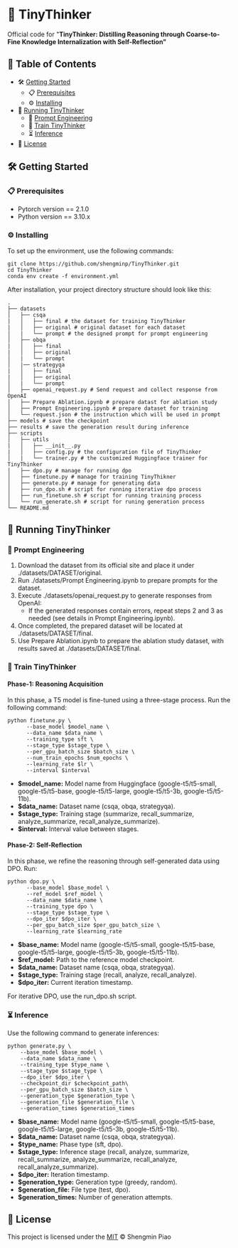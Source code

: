 # :thinking: TinyThinker

Official code for "**TinyThinker: Distilling Reasoning through Coarse-to-Fine Knowledge Internalization with Self-Reflection"**

## :bookmark_tabs: Table of Contents

- :hammer_and_wrench: [Getting Started](#hammer_and_wrench-getting-started)
  - :clipboard: [Prerequisites](#clipboard-prerequisites)
  - :gear: [Installing](#gear-installing)
- :rocket: [Running TinyThinker](#rocket-running-tinythinker)
  - :memo: [Prompt Engineering](#memo-prompt-engineering)
  - :dart: [Train TinyThinker](#dart-train-tinythinker)
  - :hourglass_flowing_sand: [Inference](#hourglass_flowing_sand-inference)
- :page_facing_up: [License](#page_facing_up-license)

## :hammer_and_wrench: Getting Started

### :clipboard: Prerequisites

* Pytorch version == 2.1.0
* Python version == 3.10.x

### :gear: Installing

To set up the environment, use the following commands:

```
git clone https://github.com/shengminp/TinyThinker.git
cd TinyThinker
conda env create -f environment.yml
```

After installation, your project directory structure should look like this:
    
    .
    ├── datasets
    │   ├── csqa
    |   │   ├── final # the dataset for training TinyThinker
    |   │   ├── original # original dataset for each dataset
    │   |   └── prompt # the designed prompt for prompt engineering
    │   ├── obqa
    |   │   ├── final
    |   │   ├── original
    │   |   └── prompt
    │   |── strategyqa
    |   │   ├── final
    |   │   ├── original
    │   |   └── prompt
    │   ├── openai_request.py # Send request and collect response from OpenAI
    │   ├── Prepare Ablation.ipynb # prepare datast for ablation study
    │   ├── Prompt Engineering.ipynb # prepare dataset for training
    │   └── request.json # the instruction which will be used in prompt
    ├── models # save the checkpoint
    ├── results # save the generation result during inference
    ├── scripts
    │   ├── utils
    |   │   ├── __init__.py
    |   │   ├── config.py # the configuration file of TinyThinker
    │   |   └── trainer.py # the customized Huggingface trainer for TinyThinker
    │   ├── dpo.py # manage for running dpo
    │   ├── finetune.py # manage for training TinyThikner
    │   ├── generate.py # manage for generating data
    │   ├── run_dpo.sh # script for running iterative dpo process
    │   ├── run_finetune.sh # script for running training process
    │   └── run_generate.sh # script for runing generation process
    └── README.md

## :rocket: Running TinyThinker

### :memo: Prompt Engineering
1. Download the dataset from its official site and place it under ./datasets/DATASET/original.
2. Run ./datasets/Prompt Engineering.ipynb to prepare prompts for the dataset.
3. Execute ./datasets/openai_request.py to generate responses from OpenAI:
   - If the generated responses contain errors, repeat steps 2 and 3 as needed (see details in Prompt Engineering.ipynb).
4. Once completed, the prepared dataset will be located at ./datasets/DATASET/final.
5. Use Prepare Ablation.ipynb to prepare the ablation study dataset, with results saved at ./datasets/DATASET/final.
   
### :dart: Train TinyThinker
#### **Phase-1: Reasoning Acquisition**
In this phase, a T5 model is fine-tuned using a three-stage process. Run the following command:
```
python finetune.py \
      --base_model $model_name \
      --data_name $data_name \
      --training_type sft \
      --stage_type $stage_type \
      --per_gpu_batch_size $batch_size \
      --num_train_epochs $num_epochs \
      --learning_rate $lr \
      --interval $interval
```
- **$model_name:** Model name from Huggingface (google-t5/t5-small, google-t5/t5-base, google-t5/t5-large, google-t5/t5-3b, google-t5/t5-11b).
- **$data_name:** Dataset name (csqa, obqa, strategyqa).
- **$stage_type:** Training stage (summarize, recall_summarize, analyze_summarize, recall_analyze_summarize).
- **$interval:** Interval value between stages.

#### **Phase-2: Self-Reflection**
In this phase, we refine the reasoning through self-generated data using DPO. Run:
```
python dpo.py \
      --base_model $base_model \
      --ref_model $ref_model \
      --data_name $data_name \
      --training_type dpo \
      --stage_type $stage_type \
      --dpo_iter $dpo_iter \
      --per_gpu_batch_size $per_gpu_batch_size \
      --learning_rate $learning_rate
```
- **$base_name:** Model name (google-t5/t5-small, google-t5/t5-base, google-t5/t5-large, google-t5/t5-3b, google-t5/t5-11b).
- **$ref_model:** Path to the reference model checkpoint.
- **$data_name:** Dataset name (csqa, obqa, strategyqa).
- **$stage_type:** Training stage (recall, analyze, recall_analyze).
- **$dpo_iter:** Current iteration timestamp.

For iterative DPO, use the run_dpo.sh script.

### :hourglass_flowing_sand: Inference
Use the following command to generate inferences:
```
python generate.py \
    --base_model $base_model \
    --data_name $data_name \
    --training_type $type_name \
    --stage_type $stage_type \
    --dpo_iter $dpo_iter \
    --checkpoint_dir $checkpoint_path\
    --per_gpu_batch_size $batch_size \
    --generation_type $generation_type \
    --generation_file $generation_file \
    --generation_times $generation_times
```
- **$base_name:** Model name (google-t5/t5-small, google-t5/t5-base, google-t5/t5-large, google-t5/t5-3b, google-t5/t5-11b).
- **$data_name:** Dataset name (csqa, obqa, strategyqa).
- **$type_name:** Phase type (sft, dpo).
- **$stage_type:** Inference stage (recall, analyze, summarize, recall_summarize, analyze_summarize, recall_analyze, recall_analyze_summarize).
- **$dpo_iter:** Iteration timestamp.
- **$generation_type:** Generation type (greedy, random).
- **$generation_file:** File type (test, dpo).
- **$generation_times:** Number of generation attempts.

## :page_facing_up: License

This project is licensed under the [MIT](LICENSE) © Shengmin Piao
